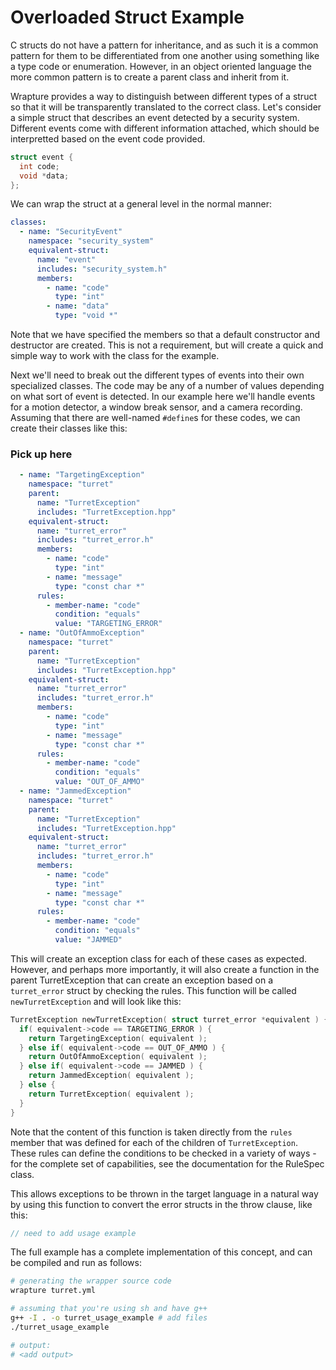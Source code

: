 # Overloaded Struct Example

C structs do not have a pattern for inheritance, and as such it is a common
pattern for them to be differentiated from one another using something like a
type code or enumeration. However, in an object oriented language the more
common pattern is to create a parent class and inherit from it.

Wrapture provides a way to distinguish between different types of a struct so
that it will be transparently translated to the correct class. Let's consider a
simple struct that describes an event detected by a security system. Different
events come with different information attached, which should be interpretted
based on the event code provided.

```c
struct event {
  int code;
  void *data;
};
```

We can wrap the struct at a general level in the normal manner:

```yaml
classes:
  - name: "SecurityEvent"
    namespace: "security_system"
    equivalent-struct:
      name: "event"
      includes: "security_system.h"
      members:
        - name: "code"
          type: "int"
        - name: "data"
          type: "void *"
```

Note that we have specified the members so that a default constructor and
destructor are created. This is not a requirement, but will create a quick and
simple way to work with the class for the example.

Next we'll need to break out the different types of events into their own
specialized classes. The code may be any of a number of values depending on what
sort of event is detected. In our example here we'll handle events for a motion
detector, a window break sensor, and a camera recording. Assuming that there are
well-named `#define`s for these codes, we can create their classes like this:

### Pick up here


```yaml
  - name: "TargetingException"
    namespace: "turret"
    parent:
      name: "TurretException"
      includes: "TurretException.hpp"
    equivalent-struct:
      name: "turret_error"
      includes: "turret_error.h"
      members:
        - name: "code"
          type: "int"
        - name: "message"
          type: "const char *"
      rules:
        - member-name: "code"
          condition: "equals"
          value: "TARGETING_ERROR"
  - name: "OutOfAmmoException"
    namespace: "turret"
    parent:
      name: "TurretException"
      includes: "TurretException.hpp"
    equivalent-struct:
      name: "turret_error"
      includes: "turret_error.h"
      members:
        - name: "code"
          type: "int"
        - name: "message"
          type: "const char *"
      rules:
        - member-name: "code"
          condition: "equals"
          value: "OUT_OF_AMMO"
  - name: "JammedException"
    namespace: "turret"
    parent:
      name: "TurretException"
      includes: "TurretException.hpp"
    equivalent-struct:
      name: "turret_error"
      includes: "turret_error.h"
      members:
        - name: "code"
          type: "int"
        - name: "message"
          type: "const char *"
      rules:
        - member-name: "code"
          condition: "equals"
          value: "JAMMED"
```

This will create an exception class for each of these cases as expected.
However, and perhaps more importantly, it will also create a function in the
parent TurretException that can create an exception based on a `turret_error`
struct by checking the rules. This function will be called `newTurretException`
and will look like this:

```cpp
TurretException newTurretException( struct turret_error *equivalent ) {
  if( equivalent->code == TARGETING_ERROR ) {
    return TargetingException( equivalent );
  } else if( equivalent->code == OUT_OF_AMMO ) {
    return OutOfAmmoException( equivalent );
  } else if( equivalent->code == JAMMED ) {
    return JammedException( equivalent );
  } else {
    return TurretException( equivalent );
  }
}
```

Note that the content of this function is taken directly from the `rules` member
that was defined for each of the children of `TurretException`. These rules can
define the conditions to be checked in a variety of ways - for the complete set
of capabilities, see the documentation for the RuleSpec class.

This allows exceptions to be thrown in the target language in a natural way by
using this function to convert the error structs in the throw clause, like this:

```cpp
// need to add usage example
```

The full example has a complete implementation of this concept, and can be
compiled and run as follows:

```sh
# generating the wrapper source code
wrapture turret.yml

# assuming that you're using sh and have g++
g++ -I . -o turret_usage_example # add files
./turret_usage_example

# output:
# <add output>
```
